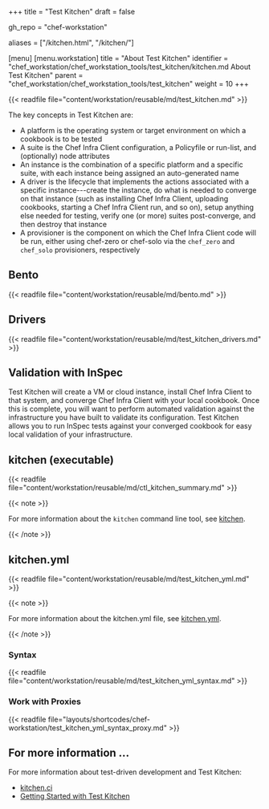 +++
title = "Test Kitchen"
draft = false

gh_repo = "chef-workstation"

aliases = ["/kitchen.html", "/kitchen/"]

[menu]
  [menu.workstation]
    title = "About Test Kitchen"
    identifier = "chef_workstation/chef_workstation_tools/test_kitchen/kitchen.md About Test Kitchen"
    parent = "chef_workstation/chef_workstation_tools/test_kitchen"
    weight = 10
+++

{{< readfile file="content/workstation/reusable/md/test_kitchen.md" >}}

The key concepts in Test Kitchen are:

- A platform is the operating system or target environment on which a cookbook is to be tested
- A suite is the Chef Infra Client configuration, a Policyfile or run-list, and (optionally) node attributes
- An instance is the combination of a specific platform and a specific suite, with each instance being assigned an auto-generated name
- A driver is the lifecycle that implements the actions associated with a specific instance---create the instance, do what is needed to converge on that instance (such as installing Chef Infra Client, uploading cookbooks, starting a Chef Infra Client run, and so on), setup anything else needed for testing, verify one (or more) suites post-converge, and then destroy that instance
- A provisioner is the component on which the Chef Infra Client code will be run, either using chef-zero or chef-solo via the `chef_zero` and `chef_solo` provisioners, respectively

## Bento

{{< readfile file="content/workstation/reusable/md/bento.md" >}}

## Drivers

{{< readfile file="content/workstation/reusable/md/test_kitchen_drivers.md" >}}

## Validation with InSpec

Test Kitchen will create a VM or cloud instance, install Chef Infra
Client to that system, and converge Chef Infra Client with your local
cookbook. Once this is complete, you will want to perform automated
validation against the infrastructure you have built to validate its
configuration. Test Kitchen allows you to run InSpec tests against your
converged cookbook for easy local validation of your infrastructure.

## kitchen (executable)

{{< readfile file="content/workstation/reusable/md/ctl_kitchen_summary.md" >}}

{{< note >}}

For more information about the `kitchen` command line tool, see
[kitchen](/workstation/ctl_kitchen/).

{{< /note >}}

## kitchen.yml

{{< readfile file="content/workstation/reusable/md/test_kitchen_yml.md" >}}

{{< note >}}

For more information about the kitchen.yml file, see
[kitchen.yml](/workstation/config_yml_kitchen/).

{{< /note >}}

### Syntax

{{< readfile file="content/workstation/reusable/md/test_kitchen_yml_syntax.md" >}}

### Work with Proxies

{{< readfile file="layouts/shortcodes/chef-workstation/test_kitchen_yml_syntax_proxy.md" >}}

## For more information ...

For more information about test-driven development and Test Kitchen:

- [kitchen.ci](https://kitchen.ci/)
- [Getting Started with Test Kitchen](https://kitchen.ci/docs/getting-started/introduction/)
